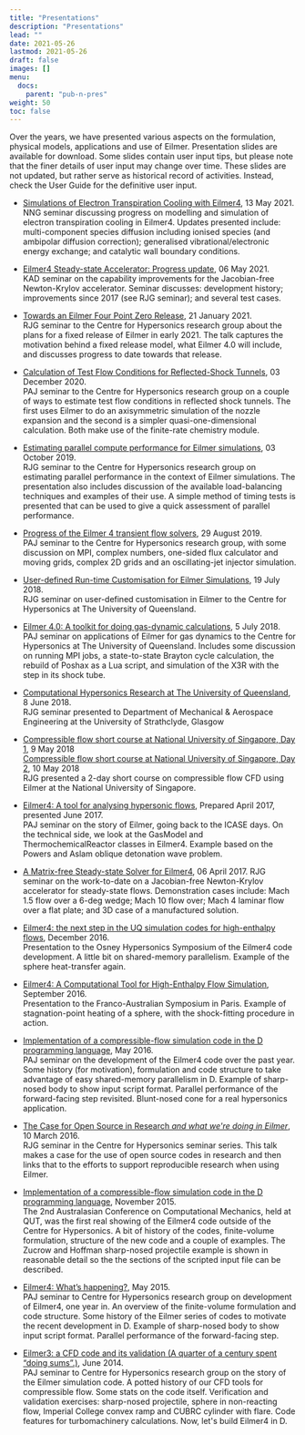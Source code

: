 ```yaml
---
title: "Presentations"
description: "Presentations"
lead: ""
date: 2021-05-26
lastmod: 2021-05-26
draft: false
images: []
menu:
  docs:
    parent: "pub-n-pres"
weight: 50
toc: false
---
```


Over the years, we have presented various aspects on the formulation,
physical models, applications and use of Eilmer. Presentation slides
are available for download. Some slides contain user input tips, but please note
that the finer details of user input may change over time.
These slides are not updated, but rather serve as historical record of activities.
Instead, check the User Guide for the definitive user input.

- [Simulations of Electron Transpiration Cooling with Eilmer4](/pdfs/nng-cfh-seminar-05-2021.pdf), 13 May 2021.  
  NNG seminar discussing progress on modelling and simulation
  of electron transpiration cooling in Eilmer4.
  Updates presented include: multi-component species diffusion including ionised species (and ambipolar diffusion correction);
  generalised vibrational/electronic energy exchange; and
  catalytic wall boundary conditions.

- [Eilmer4 Steady-state Accelerator: Progress update](/pdfs/kad-cfh-seminar-05-2021.pdf), 06 May 2021.  
  KAD seminar on the capability improvements for the Jacobian-free Newton-Krylov accelerator. Seminar discusses: development history; improvements since 2017 (see RJG seminar); and several test cases.

- [Towards an Eilmer Four Point Zero Release](/pdfs/cfh-seminar-jan-2021.pdf), 21 January 2021.  
  RJG seminar to the Centre for Hypersonics research group about the plans for a fixed release
  of Eilmer in early 2021.
  The talk captures the motivation behind a fixed release model, what Eilmer 4.0 will include,
  and discusses progress to date towards that release.

- [Calculation of Test Flow Conditions for Reflected-Shock Tunnels](/pdfs/eilmer-talk-pj-2020-dec.pdf), 03 December 2020.  
  PAJ seminar to the Centre for Hypersonics research group on a couple of ways to estimate
  test flow conditions in reflected shock tunnels.
  The first uses Eilmer to do an axisymmetric simulation of the nozzle expansion and
  the second is a simpler quasi-one-dimensional calculation.
  Both make use of the finite-rate chemistry module.
  
- [Estimating parallel compute performance for Eilmer simulations](/pdfs/cfh-seminar-oct-2019.pdf), 03 October 2019.  
  RJG seminar to the Centre for Hypersonics research group on estimating
  parallel performance in the context of Eilmer simulations.
  The presentation also includes discussion of the available
  load-balancing techniques and examples of their use.
  A simple method of timing tests is presented that can be used
  to give a quick assessment of parallel performance.

- [Progress of the Eilmer 4 transient flow solvers](/pdfs/eilmer-talk-pj-aug-2019.pdf), 29 August 2019.  
  PAJ seminar to the Centre for Hypersonics research group, with some discussion on MPI, complex numbers,
  one-sided flux calculator and moving grids,
  complex 2D grids and an oscillating-jet injector simulation.
  
- [User-defined Run-time Customisation for Eilmer Simulations](/pdfs/cfh-seminar-jul-2018.pdf), 19 July 2018.    
  RJG seminar on user-defined customisation in Eilmer to the Centre for Hypersonics at The University of Queensland.

- [Eilmer 4.0: A toolkit for doing gas-dynamic calculations](/pdfs/eilmer-talk-pj-july-2018.pdf), 5 July 2018.  
  PAJ seminar on applications of Eilmer for gas dynamics to the Centre for Hypersonics at The University of Queensland.
  Includes some discussion on running MPI jobs, a state-to-state Brayton cycle calculation,
  the rebuild of Poshax as a Lua script,
  and simulation of the X3R with the step in its shock tube.

- [Computational Hypersonics Research at The University of Queensland](/pdfs/rjg-seminar-strathclyde-2018-06-08.pdf), 8 June 2018.  
  RJG seminar presented to Department of Mechanical & Aerospace Engineering at the University of Strathclyde, Glasgow

- [Compressible flow short course at National University of Singapore, Day 1](/pdfs/nus-short-course-on-eilmer-day-1.pdf), 9 May 2018  
  [Compressible flow short course at National University of Singapore, Day 2](/pdfs/nus-short-course-on-eilmer-day-2.pdf), 10 May 2018  
  RJG presented a 2-day short course on compressible flow CFD using Eilmer at the National University of Singapore.

- [Eilmer4: A tool for analysing hypersonic flows](/pdfs/eilmer4-talk-pj-april-2017.pdf), Prepared April 2017, presented June 2017.  
  PAJ seminar on the story of Eilmer, going back to the ICASE days.
  On the technical side, we look at the GasModel and ThermochemicalReactor classes in Eilmer4.
  Example based on the Powers and Aslam oblique detonation wave problem.

- [A Matrix-free Steady-state Solver for Eilmer4](/pdfs/seseminar-2017-04-06.pdf), 06 April 2017.
  RJG seminar on the work-to-date on a Jacobian-free Newton-Krylov
 accelerator for steady-state flows.
 Demonstration cases include: Mach 1.5 flow over a 6-deg wedge; Mach 10 flow over; Mach 4 laminar flow over a flat plate; and 3D case of a manufactured solution.
 

- [Eilmer4: the next step in the UQ simulation codes for high-enthalpy flows](/pdfs/eilmer4-talk-pj-dec-2016.pdf), December 2016.  
  Presentation to the Osney Hypersonics Symposium of the Eilmer4 code development.
  A little bit on shared-memory parallelism.
  Example of the sphere heat-transfer again.
  
- [Eilmer4: A Computational Tool for High-Enthalpy Flow Simulation](/pdfs/eilmer4-talk-pj-sep-2016.pdf), September 2016.  
  Presentation to the Franco-Australian Symposium in Paris.
  Example of stagnation-point heating of a sphere, with the shock-fitting procedure in action.

- [Implementation of a compressible-flow simulation code in the D programming language](/pdfs/eilmer4-talk-pj-may-2016.pdf), May 2016.  
  PAJ seminar on the development of the Eilmer4 code over the past year.
  Some history (for motivation), formulation and code structure to take advantage of easy shared-memory parallelism in D.
  Example of sharp-nosed body to show input script format.
  Parallel performance of the forward-facing step revisited.
  Blunt-nosed cone for a real hypersonics application.

- [The Case for Open Source in Research _and what we're doing in Eilmer_](/html/case-for-open-source.html), 10 March 2016.  
  RJG seminar in the Centre for Hypersonics seminar series.
  This talk makes a case for the use of open source codes in research and then links that to the efforts
  to support reproducible research when using Eilmer.

- [Implementation of a compressible-flow simulation code in the D programming language](/pdfs/eilmer4-talk-nov-2015.pdf), November 2015.  
  The 2nd Australasian Conference on Computational Mechanics, held at QUT,
  was the first real showing of the Eilmer4 code outside of the Centre for Hypersonics.
  A bit of history of the codes, finite-volume formulation, structure of the new code and a couple of examples.
  The Zucrow and Hoffman sharp-nosed projectile example is shown in reasonable detail
  so the the sections of the scripted input file can be described.

- [Eilmer4: What’s happening?](/pdfs/eilmer4-talk-may-2015.pdf), May 2015.  
  PAJ seminar to Centre for Hypersonics research group on development of Eilmer4, one year in.
  An overview of the finite-volume formulation and code structure.
  Some history of the Eilmer series of codes to motivate the recent development in D.
  Example of sharp-nosed body to show input script format.
  Parallel performance of the forward-facing step.

- [Eilmer3: a CFD code and its validation (A quarter of a century spent “doing sums”.)](/pdfs/eilmer3-talk-june-2014.pdf), June 2014.  
  PAJ seminar to Centre for Hypersonics research group on the story of the Eilmer simulation code.
  A potted history of our CFD tools for compressible flow.
  Some stats on the code itself.
  Verification and validation exercises: sharp-nosed projectile, sphere in non-reacting flow,
  Imperial College convex ramp and CUBRC cylinder with flare.
  Code features for turbomachinery calculations.
  Now, let's build Eilmer4 in D.
